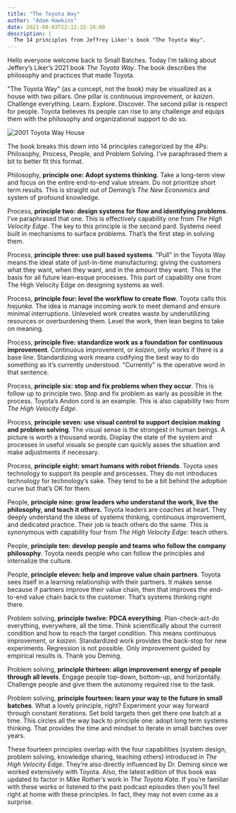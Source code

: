 ```yaml
---
title: "The Toyota Way"
author: "Adam Hawkins"
date: 2021-08-03T22:12:32-10:00
description: |
  The 14 principles from Jeffrey Liker's book "The Toyota Way".
---
```


Hello everyone welcome back to Small Batches. Today I’m talking about
Jeffery’s Liker’s 2021 book _The Toyota Way_. The book describes the
philosophy and practices that made Toyota.

"The Toyota Way" (as a concept, not the book) may be visualized as a
house with two pillars. One pillar is continuous improvement, or
_kaizen_. Challenge everything. Learn. Explore. Discover. The second
pillar is respect for people. Toyota believes its people can rise to
any challenge and equips them with the philosophy and organizational
support to do so.

![2001 Toyota Way House](/images/toyota-way-2001-house.jpg)

The book breaks this down into 14 principles categorized by the 4Ps:
Philosophy, Process, People, and Problem Solving. I’ve paraphrased
them a bit to better fit this format.

Philosophy, **principle one: Adopt systems thinking**. Take a
long-term view and focus on the entire end-to-end value stream. Do not
prioritize short term results. This is straight out of Deming’s _The
New Economics_ and system of profound knowledge.

Process, **principle two: design systems for flow and identifying
problems**. I’ve paraphrased that one. This is effectively capability
one from _The High Velocity Edge_. The key to this principle is the
second pard. Systems need built in mechanisms to surface problems.
That’s the first step in solving them.

Process, **principle three: use pull based systems**. "Pull" in the
Toyota Way means the ideal state of just-in-time manufacturing: giving
the customers what they want, when they want, and in the amount they
want. This is the basis for all future lean-esque processes. This
part of capability one from The High Velocity Edge on designing
systems as well.

Process, **principle four: level the workflow to create flow**. Toyota
calls this _hiejunka_. The idea is manage incoming work to meet demand
and ensure minimal interruptions. Unleveled work creates waste by
underutilizing resources or overburdening them. Level the work, then
lean begins to take on meaning.

Process, **principle five: standardize work as a foundation for
continuous improvement**. Continuous improvement, or _kaizen_, only
works if there is a base line. Standardizing work means codifying the
best way to do something as it’s currently understood. "Currently" is
the operative word in that sentence.

Process, **principle six: stop and fix problems when they occur**.
This is follow up to principle two. Stop and fix problem as early as
possible in the process. Toyota’s Andon cord is an example. This is
also capability two from _The High Velocity Edge_.

Process, **principle seven: use visual control to support decision
making and problem solving**. The visual sense is the strongest in
human beings. A picture is worth a thousand words. Display the state
of the system and processes in useful visuals so people can quickly
asses the situation and make adjustments if necessary.

Process, **principle eight: smart humans with robot friends**. Toyota
uses technology to support its people and processes. They do not
introduces technology for technology’s sake. They tend to be a bit
behind the adoption curve but that’s OK for them.

People, **principle nine: grow leaders who understand the work, live
the philosophy, and teach it others.** Toyota leaders are coaches at
heart. They deeply understand the ideas of systems thinking,
continuous improvement, and dedicated practice. Their job is teach
others do the same. This is synonymous with capability four from _The
High Velocity Edge_: teach others.

People, **principle ten: develop people and teams who follow the
company philosophy**. Toyota needs people who can follow the
principles and internalize the culture.

People, **principle eleven: help and improve value chain partners**.
Toyota sees itself in a learning relationship with their partners. It
makes sense because if partners improve their value chain, then that
improves the end-to-end value chain back to the customer. That’s
systems thinking right there.

Problem solving, **principle twelve: PDCA everything**.
Plan-check-act-do everything, everywhere, all the time. Think
scientifically about the current condition and how to reach the target
condition. This means continuous improvement, or _kaizen_.
Standardized work provides the back-stop for new experiments.
Regression is not possible. Only improvement guided by empirical
results is. Thank you Deming.

Problem solving, **principle thirteen: align improvement energy of
people through all levels**. Engage people top-down, bottom-up, and
horizontally. Challenge people and give them the autonomy required
rise to the task.

Problem solving, **principle fourteen: learn your way to the future in
small batches**. What a lovely principle, right? Experiment your way
forward through constant iterations. Set bold targets then get there
one batch at a time. This circles all the way back to principle one:
adopt long term systems thinking. That provides the time and mindset
to iterate in small batches over years.

These fourteen principles overlap with the four capabilities (system
design, problem solving, knowledge sharing, teaching others)
introduced in _The High Velocity Edge_. They’re also directly
influenced by Dr. Deming since we worked extensively with Toyota.
Also, the latest edition of this book was updated to factor in Mike
Rother’s work in _The Toyota Kata_. If you’re familiar with these
works or listened to the past podcast episodes then you’ll feel right
at home with these principles. In fact, they may not even come as a
surprise.
